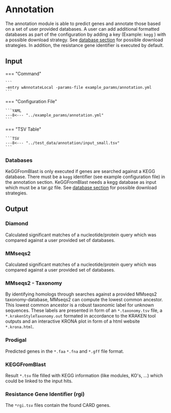 # Annotation

The annotation module is able to predict genes and annotate those based on a set of user provided databases.
A user can add additional formatted databases as part of the configuration by adding a key (Example: `kegg` ) with 
a possible download strategy. See [database section](../pipeline_configuration.md##-Database-input-configuration) for possible download strategies.
In addition, the resistance gene identifier is executed by default.

## Input  

=== "Command"

    ```
    -entry wAnnotateLocal -params-file example_params/annotation.yml
    ```

=== "Configuration File"

    ```YAML
    ---8<--- "../example_params/annotation.yml"
    ```

=== "TSV Table"

    ```TSV
    ---8<--- "../test_data/annotation/input_small.tsv"
    ```

### Databases

KeGGFromBlast is only executed if genes are searched against a KEGG database. There must be a `kegg` identifier (see example configuration file) in the annotation section.
KeGGFromBlast needs a kegg database as input which must be a tar.gz file.
See [database section](../pipeline_configuration.md##-Database-input-configuration) for possible download strategies.

## Output

### Diamond

Calculated significant matches of a nucleotide/protein query which was compared against a user provided set of databases.

### MMseqs2

Calculated significant matches of a nucleotide/protein query which was compared against a user provided set of databases.

### MMseqs2 - Taxonomy

By identifying homologs through searches against a provided MMseqs2 taxonomy-database, MMseqs2 can compute the lowest common ancestor. 
This lowest common ancestor is a robust taxonomic label for unknown sequences.
These labels are presented in form of an `*.taxonomy.tsv` file, a `*.krakenStyleTaxonomy.out` formated in accordance to the KRAKEN tool outputs and
an interactive KRONA plot in form of a html website `*.krona.html`.

### Prodigal

Predicted genes in the `*.faa` `*.fna` and `*.gff` file format.

### KEGGFromBlast

Result `*.tsv` file filled with KEGG information (like modules, KO's, ...) which could be linked to the input hits.
  
### Resistance Gene Identifier (rgi)

The `*rgi.tsv` files contain the found CARD genes.


